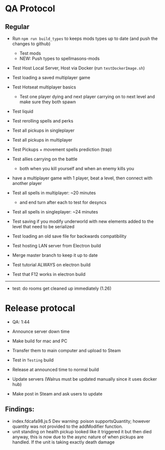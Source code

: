 # QA Protocol
## Regular
- Run `npm run build_types` to keeps mods types up to date (and push the changes to github)
    - Test mods
    - NEW: Push types to spellmasons-mods
- Test Host Local Server, Host via Docker (run `testDockerImage.sh`)
- Test loading a saved multiplayer game
- Test Hotseat multiplayer basics
    - Test one player dying and next player carrying on to next level and make sure they both spawn
- Test liquid
- Test rerolling spells and perks
- Test all pickups in singleplayer
- Test all pickups in multiplayer
- Test Pickups + movement spells prediction (trap)
- Test allies carrying on the battle
    - both when you kill yourself and when an enemy kills you
- have a multiplayer game with 1 player, beat a level, then connect with another player

- Test all spells in multiplayer: ~20 minutes
    - and end turn after each to test for desyncs
- Test all spells in singleplayer: ~24 minutes
- Test saving if you modify underworld with new elements added to the level that need to be serialized
- Test loading an old save file for backwards compatibility
- Test hosting LAN server from Electron build
- Merge master branch to keep it up to date
- Test tutorial ALWAYS on electron build
- Test that F12 works in electron build
---
- test: do rooms get cleaned up immediately (1.26)


# Release protocal
- QA: 1:44
- Announce server down time
- Make build for mac and PC
- Transfer them to main computer and upload to Steam
- Test in `Testing` build

- Release at announced time to normal build
- Update servers (Walrus must be updated manually since it uses docker hub)
- Make post in Steam and ask users to update

## Findings:
- index.fdcafa98.js:5 Dev warning: poison supportsQuantity; however quantity was not provided to the addModifier function.
- unit standing on health pickup looked like it triggered it but then died anyway, this is now due to the async nature of when pickups are handled.  If the unit is taking exactly death damage